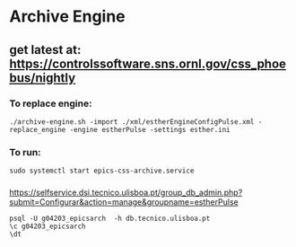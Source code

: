 # Archive Engine 
## get latest at:  https://controlssoftware.sns.ornl.gov/css_phoebus/nightly
###  To replace engine:
```console
./archive-engine.sh -import ./xml/estherEngineConfigPulse.xml -replace_engine -engine estherPulse -settings esther.ini
```
### To run:
```console
sudo systemctl start epics-css-archive.service
```
###
https://selfservice.dsi.tecnico.ulisboa.pt/group_db_admin.php?submit=Configurar&action=manage&groupname=estherPulse

```console
psql -U g04203_epicsarch  -h db.tecnico.ulisboa.pt
\c g04203_epicsarch
\dt
```
